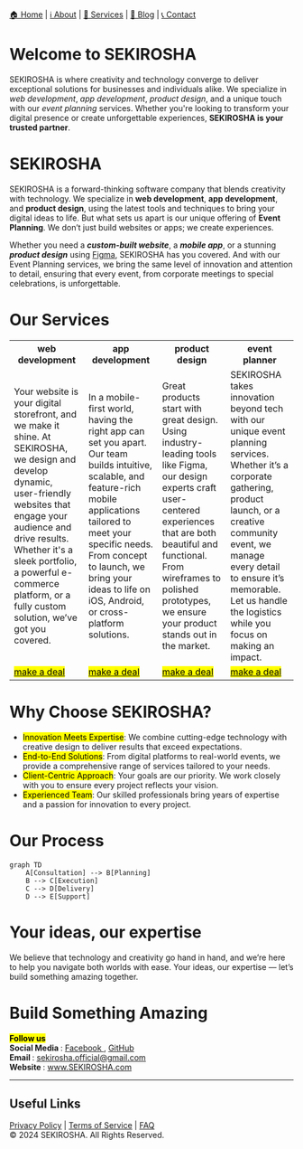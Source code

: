 [🏠 Home](#) | [ℹ️ About](https://github.com/sekirosha/about_sekirosha?tab=readme-ov-file#about_sekirosha) | [💼 Services](https://github.com/sekirosha/home/blob/main/README.md#our-services) | [📝 Blog](https://www.facebook.com/profile.php?id=61571348574848) | [📞 Contact](#)

# Welcome to SEKIROSHA
SEKIROSHA is where creativity and technology converge to deliver exceptional solutions for businesses and individuals alike. We specialize in <i>web development</i>, <i>app development</i>, <i>product design</i>, and a unique touch with our <i>event planning</i> services. Whether you're looking to transform your digital presence or create unforgettable experiences, **SEKIROSHA is your trusted partner**.

# SEKIROSHA 
SEKIROSHA is a forward-thinking software company that blends creativity with technology. We specialize in **web development**, **app development**, and **product design**, using the latest tools and techniques to bring your digital ideas to life. But what sets us apart is our unique offering of **Event Planning**. We don’t just build websites or apps; we create experiences.

Whether you need a <i><b>custom-built website</i></b>, a <i><b>mobile app</i></b>, or a stunning <i><b>product design</i></b> using <a href="https://www.figma.com/">Figma</a>, SEKIROSHA has you covered. And with our Event Planning services, we bring the same level of innovation and attention to detail, ensuring that every event, from corporate meetings to special celebrations, is unforgettable.

# Our Services
<table>
  <tr>
    <th>web development</th>
    <th>app development</th>
    <th>product design</th>
    <th>event planner</th>
  </tr>
  <tr>
    <td>Your website is your digital storefront, and we make it shine. At SEKIROSHA, we design and develop dynamic, user-friendly websites that engage your audience and drive results. 
        Whether it's a sleek portfolio, a powerful e-commerce platform, or a fully custom solution, we’ve got you covered.</td>
    <td>In a mobile-first world, having the right app can set you apart. Our team builds intuitive, scalable, and feature-rich mobile applications tailored to meet your specific needs. 
        From concept to launch, we bring your ideas to life on iOS, Android, or cross-platform solutions.</td>
    <td>Great products start with great design. Using industry-leading tools like Figma, our design experts craft user-centered experiences that are both beautiful and functional. From 
        wireframes to polished prototypes, we ensure your product stands out in the market.</td>
    <td>SEKIROSHA takes innovation beyond tech with our unique event planning services. Whether it’s a corporate gathering, product launch, or a creative community event, we manage every 
        detail to ensure it’s memorable. Let us handle the logistics while you focus on making an impact. </td>
  </tr>
  <tr>
    <td><a href="#"><mark>make a deal</mark></a></td>
    <td><a href="#"><mark>make a deal</mark></a></td>
    <td><a href="#"><mark>make a deal</mark></a></td>
    <td><a href="#"><mark>make a deal</mark></a></td>
  </tr>
</table>

# Why Choose SEKIROSHA?
<ul>
  <li><mark>Innovation Meets Expertise</mark>: We combine cutting-edge technology with creative design to deliver results that exceed expectations.</li>
  <li><mark>End-to-End Solutions</mark>: From digital platforms to real-world events, we provide a comprehensive range of services tailored to your needs.</li>
  <li><mark>Client-Centric Approach</mark>: Your goals are our priority. We work closely with you to ensure every project reflects your vision.</li>
  <li><mark>Experienced Team</mark>: Our skilled professionals bring years of expertise and a passion for innovation to every project.</li>
</ul>

# Our Process
```mermaid
graph TD
    A[Consultation] --> B[Planning]
    B --> C[Execution]
    C --> D[Delivery]
    D --> E[Support]
```

# Your ideas, our expertise 
We believe that technology and creativity go hand in hand, and we’re here to help you navigate both worlds with ease. Your ideas, our expertise — let’s build something amazing together.

# Build Something Amazing
<mark>**Follow us**</mark> <br>
<b> Social Media </b> : <a href="https://www.facebook.com/profile.php?id=61571348574848"> Facebook </a>, <a href="https://github.com/sekirosha">GitHub</a>
<br> <b> Email </b> : <u>sekirosha.official@gmail.com </u> <br>
<b> Website </b> : www.SEKIROSHA.com

---
## Useful Links
[Privacy Policy](#) | [Terms of Service](#) | [FAQ](#) <br>
© 2024 SEKIROSHA. All Rights Reserved.
